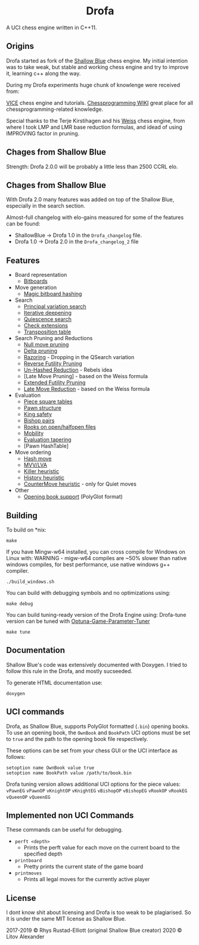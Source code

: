 <h1 align="center">Drofa</h1>

A UCI chess engine written in C++11.

## Origins
Drofa started as fork of the <a href="https://github.com/GunshipPenguin/shallow-blue">Shallow Blue</a> chess engine.
My initial intention was to take weak, but stable and working chess engine and try to improve it,
learning c++ along the way.

During my Drofa experiments huge chunk of knowlenge were received from:

<a href="https://github.com/peterwankman/vice">VICE</a> chess engine and tutorials.
<a href="https://www.chessprogramming.org">Chessprogramming WIKI</a> great place for all chessprogramming-related knowledge.

Special thanks to the Terje Kirstihagen and his <a href="https://www.chessprogramming.org">Weiss</a> chess engine, from where
I took LMP and LMR base reduction formulas, and idead of using IMPROVING factor in pruning.
## Chages from Shallow Blue
Strength:
Drofa 2.0.0 will be probably a little less than 2500 CCRL elo.

## Chages from Shallow Blue
With Drofa 2.0 many features was added on top of the Shallow Blue, especially in the search section.

Almost-full changelog with elo-gains measured for some of the features can be found:
 - ShallowBlue -> Drofa 1.0 in the `Drofa_changelog` file.
 - Drofa 1.0 -> Drofa 2.0 in the `Drofa_changelog_2` file
## Features

  - Board representation
    - [Bitboards](https://en.wikipedia.org/wiki/Bitboard)
  - Move generation
    - [Magic bitboard hashing](https://www.chessprogramming.org/Magic_Bitboards)
  - Search
    - [Principal variation search](https://www.chessprogramming.org/Principal_Variation_Search)
    - [Iterative deepening](https://en.wikipedia.org/wiki/Iterative_deepening_depth-first_search)
    - [Quiescence search](https://en.wikipedia.org/wiki/Quiescence_search)
    - [Check extensions](https://www.chessprogramming.org/Check_Extensions)
    - [Transposition table](https://en.wikipedia.org/wiki/Transposition_table)
  - Search Pruning and Reductions
    - [Null move pruning](https://www.chessprogramming.org/Null_Move_Pruning)
    - [Delta pruning](https://www.chessprogramming.org/Delta_Pruning)
    - [Razoring](https://www.chessprogramming.org/Razoring) - Dropping in the QSearch variation
    - [Reverse Futility Pruning](https://www.chessprogramming.org/Reverse_Futility_Pruning)
    - [Un-Hashed Reduction](http://talkchess.com/forum3/viewtopic.php?f=7&t=74769) - Rebels idea
    - [Late Move Pruning] - based on the Weiss formula
    - [Extended Futility Pruning](https://www.chessprogramming.org/Futility_Pruning)
    - [Late Move Reduction](https://www.chessprogramming.org/Late_Move_Reductions) - based on the Weiss formula
  - Evaluation
    - [Piece square tables](https://www.chessprogramming.org/Piece-Square_Tables)
    - [Pawn structure](https://www.chessprogramming.org/Pawn_Structure)
    - [King safety](https://www.chessprogramming.org/King_Safety)
    - [Bishop pairs](https://www.chessprogramming.org/Bishop_Pair)
    - [Rooks on open/halfopen files](https://www.chessprogramming.org/Rook_on_Open_File)
    - [Mobility](https://www.chessprogramming.org/Mobility)
    - [Evaluation tapering](https://www.chessprogramming.org/Tapered_Eval)
    - [Pawn HashTable]
  - Move ordering
    - [Hash move](https://www.chessprogramming.org/Hash_Move)
    - [MVV/LVA](https://www.chessprogramming.org/MVV-LVA)
    - [Killer heuristic](https://www.chessprogramming.org/Killer_Heuristic)
    - [History heuristic](https://www.chessprogramming.org/History_Heuristic)	
    - [CounterMove heuristic](https://www.chessprogramming.org/Countermove_Heuristic) - only for Quiet moves
  - Other
    - [Opening book support](https://www.chessprogramming.org/Opening_Book) (PolyGlot format)

## Building

To build on *nix:

```
make
```

If you have Mingw-w64 installed, you can cross compile for Windows on Linux with:
WARNING - migw-w64 compiles are ~50% slower than native windows compiles, for best performance,
use native windows g++ compiler.

```
./build_windows.sh
```

You can build with debugging symbols and no optimizations using:

```
make debug
```

You can build tuning-ready version of the Drofa Engine using:
Drofa-tune version can be tuned with [Optuna-Game-Parameter-Tuner](https://github.com/fsmosca/Optuna-Game-Parameter-Tuner)

```
make tune
```



## Documentation

Shallow Blue's code was extensively documented with Doxygen.
I tried to follow this rule in the Drofa, and mostly sucseeded.

To generate HTML documentation use:

```
doxygen
```

## UCI commands

Drofa, as Shallow Blue, supports PolyGlot formatted (`.bin`) opening books. To use an opening book, the `OwnBook`
and `BookPath` UCI options must be set to `true` and the path to the opening book file respectively.

These options can be set from your chess GUI or the UCI interface as follows:

```
setoption name OwnBook value true
setoption name BookPath value /path/to/book.bin
```

Drofa tuning version allows additional UCI options for the piece values:
`vPawnEG`
`vPawnOP`
`vKnightOP`
`vKnightEG`
`vBishopOP`
`vBishopEG`
`vRookOP`
`vRookEG`
`vQueenOP`
`vQueenEG`

## Implemented non UCI Commands

These commands can be useful for debugging.

- `perft <depth>`
  - Prints the perft value for each move on the current board to the specified depth
- `printboard`
    - Pretty prints the current state of the game board
- `printmoves`
    - Prints all legal moves for the currently active player

## License

I dont know shit about licensing and Drofa is too weak to be plagiarised.
So it is under the same MIT license as Shallow Blue.

2017-2019 © Rhys Rustad-Elliott (original Shallow Blue creator)
2020 © Litov Alexander 

